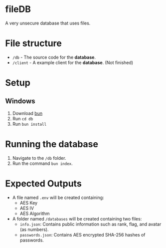 # fileDB
A very unsecure database that uses files.

# File structure
- `/db` - The source code for the **database**.
- `/client` - A example client for the **database**. (Not finished)

# Setup
## Windows
1. Download [bun](https://bun.sh/)
2. Run `cd db`
3. Run `bun install`

# Running the database
1. Navigate to the `/db` folder.
2. Run the command `bun index`.

# Expected Outputs
- A file named `.env` will be created containing:
    - AES Key
    - AES IV
    - AES Algorithm
- A folder named `/databases` will be created containing two files:
    - `info.json`: Contains public information such as rank, flag, and avatar (as numbers).
    - `passwords.json`: Contains AES encrypted SHA-256 hashes of passwords.